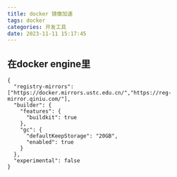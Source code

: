 ```yaml
---
title: docker 镜像加速
tags: docker
categories: 开发工具
date: 2023-11-11 15:17:45
---
```

<meta name="referrer" content="no-referrer"/>

## 在docker engine里

```
{
  "registry-mirrors":["https://docker.mirrors.ustc.edu.cn/","https://reg-mirror.qiniu.com/"],
  "builder": {
    "features": {
      "buildkit": true
    },
    "gc": {
      "defaultKeepStorage": "20GB",
      "enabled": true
    }
  },
  "experimental": false
}
```

